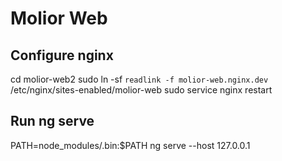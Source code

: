 # Molior Web

## Configure nginx

cd molior-web2
sudo ln -sf `readlink -f molior-web.nginx.dev` /etc/nginx/sites-enabled/molior-web
sudo service nginx restart

## Run ng serve

PATH=node_modules/.bin:$PATH ng serve --host 127.0.0.1
